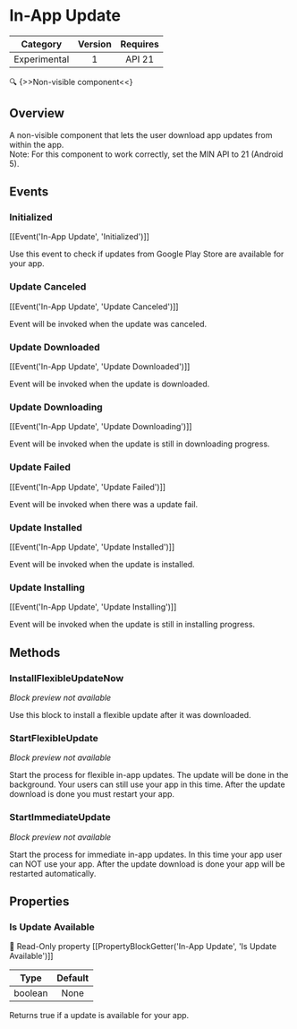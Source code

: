 # In-App Update

| Category | Version | Requires |
|:--------:|:-------:|:--------:|
|Experimental|1|API 21 | Android 5.0 Lollipop|

:mag: {>>Non-visible component<<}

## Overview

A non-visible component that lets the user download app updates from within the app.   
Note\: For this component to work correctly, set the MIN API to 21 (Android 5).

## Events

### Initialized

[[Event('In-App Update', 'Initialized')]]

Use this event to check if updates from Google Play Store are available for your app.

### Update Canceled

[[Event('In-App Update', 'Update Canceled')]]

Event will be invoked when the update was canceled.

### Update Downloaded

[[Event('In-App Update', 'Update Downloaded')]]

Event will be invoked when the update is downloaded.

### Update Downloading

[[Event('In-App Update', 'Update Downloading')]]

Event will be invoked when the update is still in downloading progress.

### Update Failed

[[Event('In-App Update', 'Update Failed')]]

Event will be invoked when there was a update fail.

### Update Installed

[[Event('In-App Update', 'Update Installed')]]

Event will be invoked when the update is installed.

### Update Installing

[[Event('In-App Update', 'Update Installing')]]

Event will be invoked when the update is still in installing progress.

## Methods

### InstallFlexibleUpdateNow

_Block preview not available_

Use this block to install a flexible update after it was downloaded.

### StartFlexibleUpdate

_Block preview not available_

Start the process for flexible in-app updates. The update will be done in the background. Your users can still use your app in this time. After the update download is done you must restart your app.

### StartImmediateUpdate

_Block preview not available_

Start the process for immediate in-app updates. In this time your app user can NOT use your app. After the update download is done your app will be restarted automatically.

## Properties

### Is Update Available

:eyes: Read-Only property
[[PropertyBlockGetter('In-App Update', 'Is Update Available')]]

| Type | Default |
|:----:|:-------:|
|boolean|None|

Returns true if a update is available for your app.